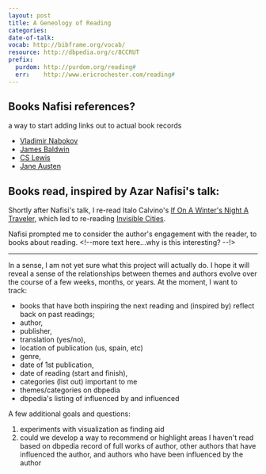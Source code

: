 ```yaml
---
layout: post
title: A Geneology of Reading
categories:
date-of-talk:
vocab: http://bibframe.org/vocab/
resource: http://dbpedia.org/c/8CCRUT
prefix:
  purdom: http://purdom.org/reading#
  err:    http://www.ericrochester.com/reading#
---
```


## Books Nafisi references?

a way to start adding links out to actual book records

* <a href="http://dbpedia.org/resource/Vladimir_Nabokov" typeof="Person" property="referenced">Vladimir Nabokov</a>
* <a href="http://dbpedia.org/resource/James_Baldwin" typeof="Person" property="referenced">James Baldwin</a>
* <a href="http://dbpedia.org/resource/C._S._Lewis" typeof="Person" property="referenced">CS Lewis</a>
* <a href="http://dbpedia.org/resource/Jane_Austen" typeof="Person" property="referenced">Jane Austen</a>

## Books read, inspired by Azar Nafisi's talk:

Shortly after Nafisi's talk, I re-read <span
resource="http://dbpedia.org/resource/Italo_Calvino"
typeof="Person">Italo Calvino's</span> <a
href="http://www.worldcat.org/oclc/7197128" typeof="Text"
property="creator">If On A Winter's Night A Traveler</a>, which led to
re-reading <a href="http://uva.worldcat.org/oclc/3380425"
typeof="Text" property="creator">Invisible Cities</a>.

Nafisi prompted me to consider the author's engagement with the
reader, to books about reading. <!--more text here...why is this
interesting? --!>

---

In a sense, I am not yet sure what this project will actually do. I
hope it will reveal a sense of the relationships between themes and
authors evolve over the course of a few weeks, months, or years. At
the moment, I want to track:

* books that have both inspiring the next reading and (inspired by)
reflect back on past readings;
* author,
* publisher,
* translation (yes/no),
* location of publication (us, spain, etc)
* genre,
* date of 1st publication,
* date of reading (start and finish),
* categories (list out) important to me
* themes/categories on dbpedia
* dbpedia's listing of influenced by and influenced

A few additional goals and questions:

1. experiments with visualization as finding aid
2. could we develop a way to recommend or highlight areas I haven't
   read based on dbpedia record of full works of author, other authors
   that have influenced the author, and authors who have been
   influenced by the author
